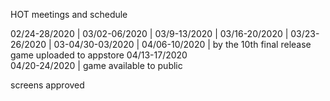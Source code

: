 HOT meetings and schedule


02/24-28/2020    | 
03/02-06/2020    | 
03/9-13/2020     | 
03/16-20/2020    | 
03/23-26/2020    | 
03-04/30-03/2020 | 
04/06-10/2020    | by the 10th final release game uploaded to appstore
04/13-17/2020    
04/20-24/2020    | game available to public



screens approved 
